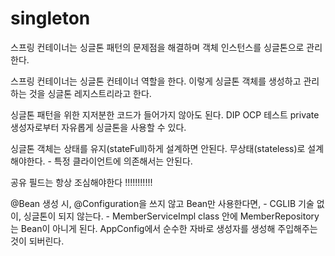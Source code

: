 # singleton

스프링 컨테이너는 싱글톤 패턴의 문제점을 해결하며 객체 인스턴스를 싱글톤으로 관리한다.

스프링 컨테이너는 싱글톤 컨테이너 역할을 한다.
    이렇게 싱글톤 객체를 생성하고 관리하는 것을 싱글톤 레지스트리라고 한다.

싱글톤 패턴을 위한 지저분한 코드가 들어가지 않아도 된다.
DIP OCP 테스트 private 생성자로부터 자유롭게 싱글톤을 사용할 수 있다.

싱글톤 객체는 상태를 유지(stateFull)하게 설계하면 안된다.
무상태(stateless)로 설계해야한다.
    - 특정 클라이언트에 의존해서는 안된다.

공유 필드는 항상 조심해야한다 !!!!!!!!!!!

@Bean 생성 시,
@Configuration을 쓰지 않고 Bean만 사용한다면,
    - CGLIB 기술 없이, 싱글톤이 되지 않는다.
    - MemberServiceImpl class 안에 MemberRepository는 Bean이 아니게 된다.
        AppConfig에서 순수한 자바로 생성자를 생성해 주입해주는 것이 되버린다.
